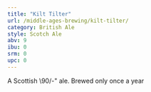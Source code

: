 ```yaml
---
title: "Kilt Tilter"
url: /middle-ages-brewing/kilt-tilter/
category: British Ale
style: Scotch Ale
abv: 9
ibu: 0
srm: 0
upc: 0
---
```

A Scottish \90/-\" ale. Brewed only once a year
